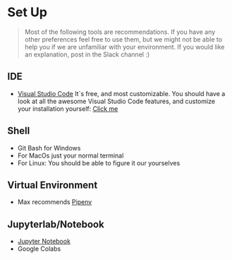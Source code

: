 
# Set Up
> Most of the following tools are recommendations. If you have any other preferences feel free to use them, but we might not be able to help you if we are unfamiliar with your environment.  If you would like an explanation, post in the Slack channel :) 


## IDE
- [Visual Studio Code](https://code.visualstudio.com/) It`s free, and most customizable. You should have a look at all the awesome Visual Studio Code features, and customize your installation yourself: [Click me](https://code.visualstudio.com/docs/introvideos/basics)


## Shell
- Git Bash for Windows
- For MacOs just your normal terminal
- For Linux: You should be able to figure it our yourselves

## Virtual Environment
- Max recommends [Pipenv](https://pypi.org/project/pipenv/)

## Jupyterlab/Notebook
- [Jupyter Notebook](https://jupyter.org/)
- Google Colabs